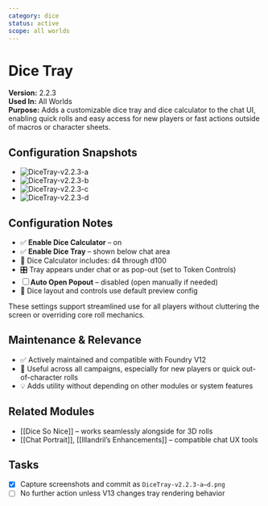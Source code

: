 ```yaml
---
category: dice
status: active
scope: all worlds
---
```


# Dice Tray

**Version:** 2.2.3  
**Used In:** All Worlds  
**Purpose:** Adds a customizable dice tray and dice calculator to the chat UI, enabling quick rolls and easy access for new players or fast actions outside of macros or character sheets.

## Configuration Snapshots

- ![DiceTray-v2.2.3-a](./DiceTray-v2.2.3-a.png)
- ![DiceTray-v2.2.3-b](./DiceTray-v2.2.3-b.png)
- ![DiceTray-v2.2.3-c](./DiceTray-v2.2.3-c.png)
- ![DiceTray-v2.2.3-d](./DiceTray-v2.2.3-d.png)

## Configuration Notes

- ✅ **Enable Dice Calculator** – on  
- ✅ **Enable Dice Tray** – shown below chat area
- 🎲 Dice Calculator includes: d4 through d100
- 🎛️ Tray appears under chat or as pop-out (set to Token Controls)
- ☐ **Auto Open Popout** – disabled (open manually if needed)
- 🧮 Dice layout and controls use default preview config

These settings support streamlined use for all players without cluttering the screen or overriding core roll mechanics.

## Maintenance & Relevance

- ✅ Actively maintained and compatible with Foundry V12
- 🧭 Useful across all campaigns, especially for new players or quick out-of-character rolls
- 💡 Adds utility without depending on other modules or system features

## Related Modules

- [[Dice So Nice]] – works seamlessly alongside for 3D rolls
- [[Chat Portrait]], [[Illandril’s Enhancements]] – compatible chat UX tools

## Tasks

- [x] Capture screenshots and commit as `DiceTray-v2.2.3-a–d.png`
- [ ] No further action unless V13 changes tray rendering behavior
